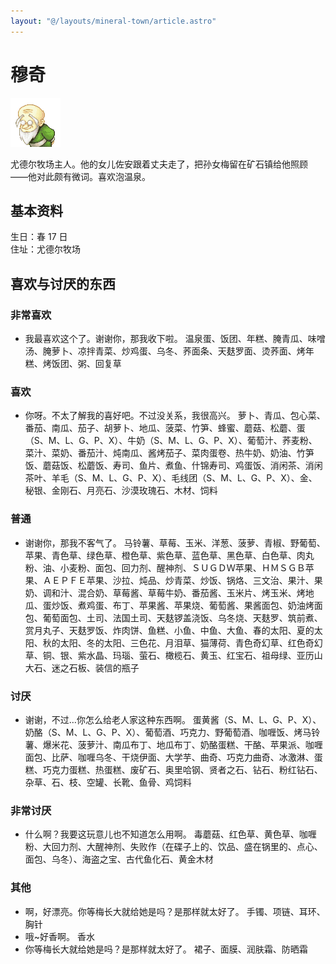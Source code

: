 ```yaml
---
layout: "@/layouts/mineral-town/article.astro"
---
```


# 穆奇

![穆奇](_穆奇.png)

尤德尔牧场主人。他的女儿佐安跟着丈夫走了，把孙女梅留在矿石镇给他照顾 ——他对此颇有微词。喜欢泡温泉。

## 基本资料

生日：春 17 日  
住址：尤德尔牧场

## 喜欢与讨厌的东西

### 非常喜欢

- 我最喜欢这个了。谢谢你，那我收下啦。 温泉蛋、饭团、年糕、腌青瓜、味噌汤、腌萝卜、凉拌青菜、炒鸡蛋、乌冬、荞面条、天麸罗面、烫荞面、烤年糕、烤饭团、粥、回复草

### 喜欢

- 你呀。不太了解我的喜好吧。不过没关系，我很高兴。
  萝卜、青瓜、包心菜、番茄、南瓜、茄子、胡萝卜、地瓜、菠菜、竹笋、蜂蜜、蘑菇、松蘑、蛋（S、M、L、G、P、X）、牛奶（S、M、L、G、P、X）、葡萄汁、荞麦粉、菜汁、菜奶、番茄汁、炖南瓜、酱烤茄子、菜肉蛋卷、热牛奶、奶油、竹笋饭、蘑菇饭、松蘑饭、寿司、鱼片、煮鱼、什锦寿司、鸡蛋饭、消闲茶、消闲茶叶、羊毛（S、M、L、G、P、X）、毛线团（S、M、L、G、P、X）、金、秘银、金刚石、月亮石、沙漠玫瑰石、木材、饲料

### 普通

- 谢谢你，那我不客气了。
  马铃薯、草莓、玉米、洋葱、菠萝、青椒、野葡萄、苹果、青色草、绿色草、橙色草、紫色草、蓝色草、黑色草、白色草、肉丸粉、油、小麦粉、面包、回力剂、醒神剂、ＳＵＧＤＷ苹果、ＨＭＳＧＢ苹果、ＡＥＰＦＥ苹果、沙拉、炖品、炒青菜、炒饭、锅烙、三文治、果汁、果奶、调和汁、混合奶、草莓酱、草莓牛奶、番茄酱、玉米片、烤玉米、烤地瓜、蛋炒饭、煮鸡蛋、布丁、苹果酱、苹果烧、葡萄酱、果酱面包、奶油烤面包、葡萄面包、土司、法国土司、天麸锣盖浇饭、乌冬烧、天麸罗、筑前煮、赏月丸子、天麸罗饭、炸肉饼、鱼糕、小鱼、中鱼、大鱼、春的太阳、夏的太阳、秋的太阳、冬的太阳、三色花、月泪草、猫薄荷、青色奇幻草、红色奇幻草、铜、银、紫水晶、玛瑙、萤石、橄榄石、黄玉、红宝石、祖母绿、亚历山大石、迷之石板、装信的瓶子

### 讨厌

- 谢谢，不过…你怎么给老人家这种东西啊。
  蛋黄酱（S、M、L、G、P、X）、奶酪（S、M、L、G、P、X）、葡萄酒、巧克力、野葡萄酒、咖喱饭、烤马铃薯、爆米花、菠萝汁、南瓜布丁、地瓜布丁、奶酪蛋糕、干酪、苹果派、咖喱面包、比萨、咖喱乌冬、干烧伊面、大学芋、曲奇、巧克力曲奇、冰激淋、蛋糕、巧克力蛋糕、热蛋糕、废矿石、奥里哈钢、贤者之石、钻石、粉红钻石、杂草、石、枝、空罐、长靴、鱼骨、鸡饲料

### 非常讨厌

- 什么啊？我要这玩意儿也不知道怎么用啊。 毒蘑菇、红色草、黄色草、咖喱粉、大回力剂、大醒神剂、失败作（在碟子上的、饮品、盛在锅里的、点心、面包、乌冬）、海盗之宝、古代鱼化石、黄金木材

### 其他

- 啊，好漂亮。你等梅长大就给她是吗？是那样就太好了。 手镯、项链、耳环、胸针
- 哦~好香啊。 香水
- 你等梅长大就给她是吗？是那样就太好了。 裙子、面膜、润肤霜、防晒霜
